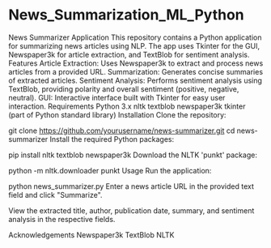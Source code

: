 # News_Summarization_ML_Python
News Summarizer Application  This repository contains a Python application for summarizing news articles using NLP. The app uses Tkinter for the GUI, Newspaper3k for article extraction, and TextBlob for sentiment analysis.
Features
Article Extraction: Uses Newspaper3k to extract and process news articles from a provided URL.
Summarization: Generates concise summaries of extracted articles.
Sentiment Analysis: Performs sentiment analysis using TextBlob, providing polarity and overall sentiment (positive, negative, neutral).
GUI: Interactive interface built with Tkinter for easy user interaction.
Requirements
Python 3.x
nltk
textblob
newspaper3k
tkinter (part of Python standard library)
Installation
Clone the repository:


git clone https://github.com/yourusername/news-summarizer.git
cd news-summarizer
Install the required Python packages:

pip install nltk textblob newspaper3k
Download the NLTK 'punkt' package:

python -m nltk.downloader punkt
Usage
Run the application:


python news_summarizer.py
Enter a news article URL in the provided text field and click "Summarize".

View the extracted title, author, publication date, summary, and sentiment analysis in the respective fields.


Acknowledgements
Newspaper3k
TextBlob
NLTK
